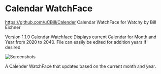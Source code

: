 
# Calendar WatchFace
https://github.com/uCBill/Calender
Calendar WatchFace for Watchy by Bill Eichner

Version 1.1.0
Calendar Watchface 
Displays current Calendar for Month and Year from 2020 to 2040.
File can easily be edited for addition years if desired.

![Screenshots](https://github.com/uCBill/Calendar_watchy/main/calender.gif)

A Calender WatchFace that updates based on the current month and year.


